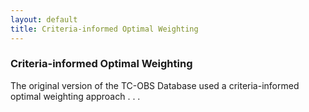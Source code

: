 ```yaml
---
layout: default
title: Criteria-informed Optimal Weighting
---
```


### Criteria-informed Optimal Weighting

The original version of the TC-OBS Database used a criteria-informed optimal weighting approach . . .